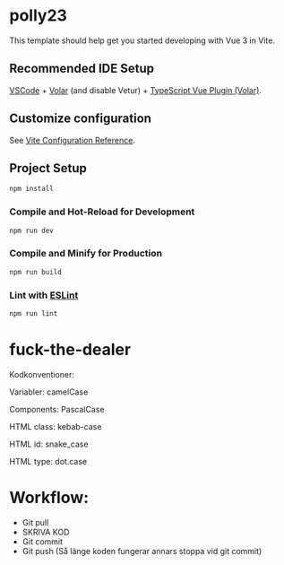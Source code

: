 # polly23

This template should help get you started developing with Vue 3 in Vite.

## Recommended IDE Setup

[VSCode](https://code.visualstudio.com/) + [Volar](https://marketplace.visualstudio.com/items?itemName=Vue.volar) (and disable Vetur) + [TypeScript Vue Plugin (Volar)](https://marketplace.visualstudio.com/items?itemName=Vue.vscode-typescript-vue-plugin).

## Customize configuration

See [Vite Configuration Reference](https://vitejs.dev/config/).

## Project Setup

```sh
npm install
```

### Compile and Hot-Reload for Development

```sh
npm run dev
```

### Compile and Minify for Production

```sh
npm run build
```

### Lint with [ESLint](https://eslint.org/)

```sh
npm run lint
```


# fuck-the-dealer

Kodkonventioner:

Variabler: camelCase

Components: PascalCase

HTML class: kebab-case

HTML id: snake_case

HTML type: dot.case

# Workflow:

* Git pull
* SKRIVA KOD
* Git commit
* Git push (Så länge koden fungerar annars stoppa vid git commit)
